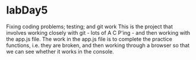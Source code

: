 # labDay5
Fixing coding problems; testing; and git work
This is the project that involves working closely with git - lots of A C P'ing - and then working with the app.js file. The work in the app.js file is to complete the practice functions, i.e. they are broken, and then working through a browser so that we can see whether it works in the console.
